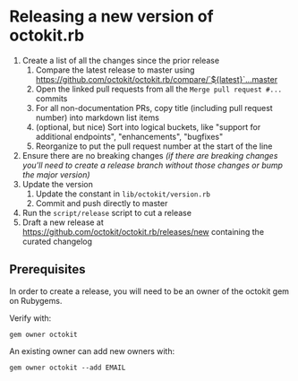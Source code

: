 # Releasing a new version of octokit.rb

1. Create a list of all the changes since the prior release
    1. Compare the latest release to master using https://github.com/octokit/octokit.rb/compare/`${latest}`...master
    1. Open the linked pull requests from all the `Merge pull request #...` commits
    1. For all non-documentation PRs, copy title (including pull request number) into markdown list items
    1. (optional, but nice) Sort into logical buckets, like "support for additional endpoints", "enhancements", "bugfixes"
    1. Reorganize to put the pull request number at the start of the line
1. Ensure there are no breaking changes _(if there are breaking changes you'll need to create a release branch without those changes or bump the major version)_
1. Update the version
    1. Update the constant in `lib/octokit/version.rb`
    1. Commit and push directly to master
1. Run the `script/release` script to cut a release
1. Draft a new release at https://github.com/octokit/octokit.rb/releases/new containing the curated changelog

## Prerequisites

In order to create a release, you will need to be an owner of the octokit gem on Rubygems.

Verify with:
```
gem owner octokit
```

An existing owner can add new owners with:
```
gem owner octokit --add EMAIL
```
